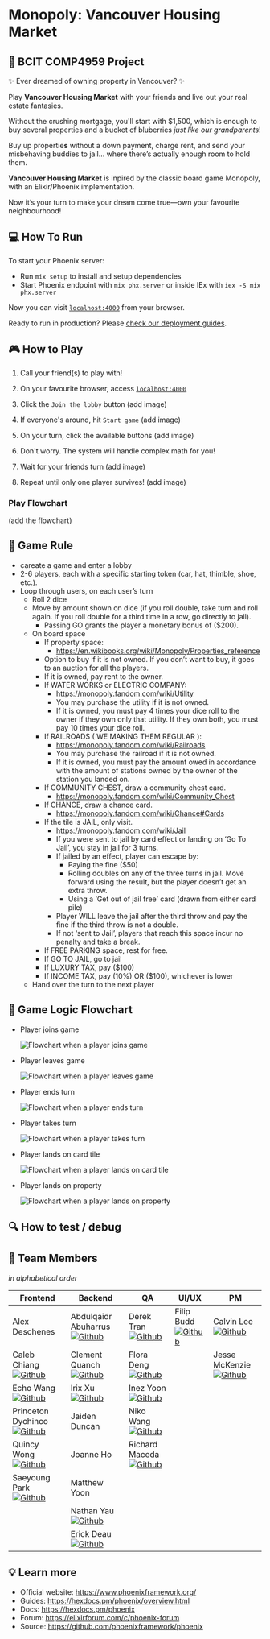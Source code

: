 # Monopoly: Vancouver Housing Market 

## 🏫 BCIT COMP4959 Project


  ✨ Ever dreamed of owning property in Vancouver? ✨

  Play **Vancouver Housing Market** with your friends and live out your real estate fantasies.

  Without the crushing mortgage, you'll start with $1,500, which is enough to buy several properties and a bucket of bluberries *just like our grandparents*!

  Buy up propertie**s** without a down payment, charge rent, and send your misbehaving buddies to jail... where there’s actually enough room to hold them.

  **Vancouver Housing Market** is inpired by the classic board game Monopoly, with an Elixir/Phoenix implementation.

  Now it’s your turn to make your dream come true—own your favourite neighbourhood! 


## 💻 How To Run
To start your Phoenix server:

  * Run `mix setup` to install and setup dependencies
  * Start Phoenix endpoint with `mix phx.server` or inside IEx with `iex -S mix phx.server`

Now you can visit [`localhost:4000`](http://localhost:4000) from your browser.

Ready to run in production? Please [check our deployment guides](https://hexdocs.pm/phoenix/deployment.html).

## 🎮 How to Play

1. Call your friend(s) to play with!

2. On your favourite browser, access [`localhost:4000`](http://localhost:4000) 

3. Click the `Join the lobby` button
(add image)

4. If everyone's around, hit `Start game`
(add image)

5. On your turn, click the available buttons 
(add image)

6. Don't worry. The system will handle complex math for you!

7. Wait for your friends turn
(add image)

8. Repeat until only one player survives!
(add image)

### Play Flowchart
(add the flowchart)



## 🎲 Game Rule
- careate a game and enter a lobby
- 2-6 players, each with a specific starting token (car, hat, thimble, shoe, etc.).
- Loop through users, on each user’s turn
    - Roll 2 dice
    - Move by amount shown on dice (if you roll double, take turn and roll again. If you roll double for a third time in a row, go directly to jail).
      -  Passing GO grants the player a monetary bonus of ($200).
    - On board space
        - If property space:
          - https://en.wikibooks.org/wiki/Monopoly/Properties_reference 
        - Option to buy if it is not owned. If you don’t want to buy, it goes to an auction for all the players.
        - If it is owned, pay rent to the owner.
      - If WATER WORKS or ELECTRIC COMPANY:
          - https://monopoly.fandom.com/wiki/Utility 
          - You may purchase the utility if it is not owned.
          - If it is owned, you must pay 4 times your dice roll to the owner if they own only that utility. If they own both, you must pay 10 times your dice roll.
      - If RAILROADS ( WE MAKING THEM REGULAR ):
          - https://monopoly.fandom.com/wiki/Railroads 
          - You may purchase the railroad if it is not owned.
          - If it is owned, you must pay the amount owed in accordance with the amount of stations owned by the owner of the station you landed on.
      - If COMMUNITY CHEST, draw a community chest card.
        - https://monopoly.fandom.com/wiki/Community_Chest 
      - If CHANCE, draw a chance card.
        - https://monopoly.fandom.com/wiki/Chance#Cards 
      - If the tile is JAIL, only visit.
        - https://monopoly.fandom.com/wiki/Jail 
        - If you were sent to jail by card effect or landing on ‘Go To Jail’, you stay in jail for 3 turns.
        - If jailed by an effect, player can escape by: 
          - Paying the fine ($50)
          - Rolling doubles on any of the three turns in jail. Move forward using the result, but the player doesn’t get an extra throw.
          - Using a ‘Get out of jail free’ card (drawn from either card pile)
        - Player WILL leave the jail after the third throw and pay the fine if the third throw is not a double.
        - If not ‘sent to Jail’, players that reach this space incur no penalty and take a break.
      - If FREE PARKING space, rest for free.
      - If GO TO JAIL, go to jail
      - If LUXURY TAX, pay ($100)
      - If INCOME TAX, pay (10%) OR ($100), whichever is lower
    - Hand over the turn to the next player

## 🔀 Game Logic Flowchart
- Player joins game

  ![Flowchart when a player joins game](./readme_assets/player_joins_game.png)

- Player leaves game

  ![Flowchart when a player leaves game](./readme_assets/player_leaves_game.png)

- Player ends turn

  ![Flowchart when a player ends turn](./readme_assets/player_ends_turn.png)

- Player takes turn

  ![Flowchart when a player takes turn](./readme_assets/player_takes_turn.png)

- Player lands on card tile

  ![Flowchart when a player lands on card tile](./readme_assets/player_lands_on_card_tile.png)

- Player lands on property

  ![Flowchart when a player lands on property](./readme_assets/player_lands_on_property.png)

## 🔍 How to test / debug

## 👥 Team Members

*in alphabetical order*

| Frontend | Backend | QA | UI/UX | PM |
|----------|----------|----------|----------|----------|
| Alex Deschenes | Abdulqaidr Abuharrus [![Github](./readme_assets/github-logo.png)](https://github.com/Abdo-Abuharrus211) | Derek Tran [![Github](./readme_assets/github-logo.png)](https://github.com/ddderekk) | Filip Budd [![Github](./readme_assets/github-logo.png)](https://github.com/filipbudd/) | Calvin Lee [![Github](./readme_assets/github-logo.png)](https://github.com/calvinnleeee/) |
| Caleb Chiang [![Github](./readme_assets/github-logo.png)](https://github.com/calebchiang) | Clement Quanch [![Github](./readme_assets/github-logo.png)](https://github.com/Clement-Quach) | Flora Deng [![Github](./readme_assets/github-logo.png)](https://github.com/FloraDeng00) | | Jesse McKenzie [![Github](./readme_assets/github-logo.png)](https://github.com/JDMCK) |
| Echo Wang [![Github](./readme_assets/github-logo.png)](https://github.com/EchooWww) | Irix Xu [![Github](./readme_assets/github-logo.png)](https://github.com/IrisWRX) | Inez Yoon [![Github](./readme_assets/github-logo.png)](https://github.com/Inez-y) | | |
| Princeton Dychinco [![Github](./readme_assets/github-logo.png)](https://github.com/pdychinco) | Jaiden Duncan | Niko Wang [![Github](./readme_assets/github-logo.png)](https://github.com/nzzzzzw) | | |
| Quincy Wong [![Github](./readme_assets/github-logo.png)](https://github.com/phoenixalpha204) | Joanne Ho | Richard Maceda [![Github](./readme_assets/github-logo.png)](https://github.com/Organic-156) | | |
| Saeyoung Park [![Github](./readme_assets/github-logo.png)](https://github.com/eesope/) | Matthew Yoon | | | |
|  | Nathan Yau [![Github](./readme_assets/github-logo.png)](https://github.com/nathan-yau) | | | |
|  | Erick Deau [![Github](./readme_assets/github-logo.png)](https://github.com/eric-deau) | | | |



## 💡 Learn more

  * Official website: https://www.phoenixframework.org/
  * Guides: https://hexdocs.pm/phoenix/overview.html
  * Docs: https://hexdocs.pm/phoenix
  * Forum: https://elixirforum.com/c/phoenix-forum
  * Source: https://github.com/phoenixframework/phoenix
